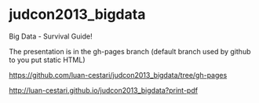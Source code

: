 judcon2013_bigdata
==================

Big Data - Survival Guide!

The presentation is in the gh-pages branch (default branch used by github to you put static HTML)

https://github.com/luan-cestari/judcon2013_bigdata/tree/gh-pages

http://luan-cestari.github.io/judcon2013_bigdata?print-pdf
